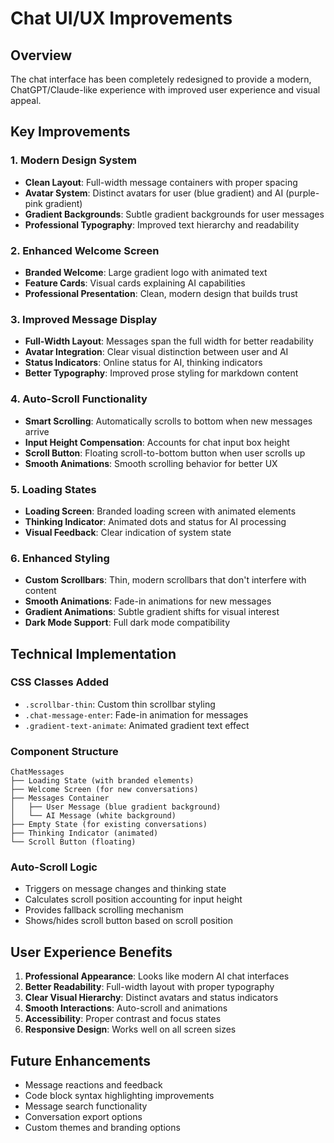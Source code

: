 # Chat UI/UX Improvements

## Overview
The chat interface has been completely redesigned to provide a modern, ChatGPT/Claude-like experience with improved user experience and visual appeal.

## Key Improvements

### 1. Modern Design System
- **Clean Layout**: Full-width message containers with proper spacing
- **Avatar System**: Distinct avatars for user (blue gradient) and AI (purple-pink gradient)
- **Gradient Backgrounds**: Subtle gradient backgrounds for user messages
- **Professional Typography**: Improved text hierarchy and readability

### 2. Enhanced Welcome Screen
- **Branded Welcome**: Large gradient logo with animated text
- **Feature Cards**: Visual cards explaining AI capabilities
- **Professional Presentation**: Clean, modern design that builds trust

### 3. Improved Message Display
- **Full-Width Layout**: Messages span the full width for better readability
- **Avatar Integration**: Clear visual distinction between user and AI
- **Status Indicators**: Online status for AI, thinking indicators
- **Better Typography**: Improved prose styling for markdown content

### 4. Auto-Scroll Functionality
- **Smart Scrolling**: Automatically scrolls to bottom when new messages arrive
- **Input Height Compensation**: Accounts for chat input box height
- **Scroll Button**: Floating scroll-to-bottom button when user scrolls up
- **Smooth Animations**: Smooth scrolling behavior for better UX

### 5. Loading States
- **Loading Screen**: Branded loading screen with animated elements
- **Thinking Indicator**: Animated dots and status for AI processing
- **Visual Feedback**: Clear indication of system state

### 6. Enhanced Styling
- **Custom Scrollbars**: Thin, modern scrollbars that don't interfere with content
- **Smooth Animations**: Fade-in animations for new messages
- **Gradient Animations**: Subtle gradient shifts for visual interest
- **Dark Mode Support**: Full dark mode compatibility

## Technical Implementation

### CSS Classes Added
- `.scrollbar-thin`: Custom thin scrollbar styling
- `.chat-message-enter`: Fade-in animation for messages
- `.gradient-text-animate`: Animated gradient text effect

### Component Structure
```
ChatMessages
├── Loading State (with branded elements)
├── Welcome Screen (for new conversations)
├── Messages Container
│   ├── User Message (blue gradient background)
│   └── AI Message (white background)
├── Empty State (for existing conversations)
├── Thinking Indicator (animated)
└── Scroll Button (floating)
```

### Auto-Scroll Logic
- Triggers on message changes and thinking state
- Calculates scroll position accounting for input height
- Provides fallback scrolling mechanism
- Shows/hides scroll button based on scroll position

## User Experience Benefits

1. **Professional Appearance**: Looks like modern AI chat interfaces
2. **Better Readability**: Full-width layout with proper typography
3. **Clear Visual Hierarchy**: Distinct avatars and status indicators
4. **Smooth Interactions**: Auto-scroll and animations
5. **Accessibility**: Proper contrast and focus states
6. **Responsive Design**: Works well on all screen sizes

## Future Enhancements

- Message reactions and feedback
- Code block syntax highlighting improvements
- Message search functionality
- Conversation export options
- Custom themes and branding options
